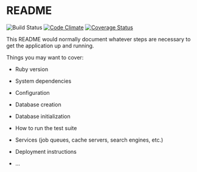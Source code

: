 # README

![Build Status](https://codeship.com/projects/<YOUR_PROJECT_UUID>/status?branch=master)
[![Code Climate](https://codeclimate.com/github/<YOUR_GITHUB_USERNAME>/<YOUR_REPO_NAME>/badges/gpa.svg)](https://codeclimate.com/github/<YOUR_GITHUB_USERNAME>/<YOUR_REPO_NAME>)
[![Coverage Status](https://coveralls.io/repos/github/<YOUR_GITHUB_USERNAME>/<YOUR_REPO_NAME>/badge.svg?branch=master)](https://coveralls.io/github/<YOUR_GITHUB_USERNAME>/<YOUR_REPO_NAME>?branch=master)


This README would normally document whatever steps are necessary to get the
application up and running.

Things you may want to cover:

* Ruby version

* System dependencies

* Configuration

* Database creation

* Database initialization

* How to run the test suite

* Services (job queues, cache servers, search engines, etc.)

* Deployment instructions

* ...

